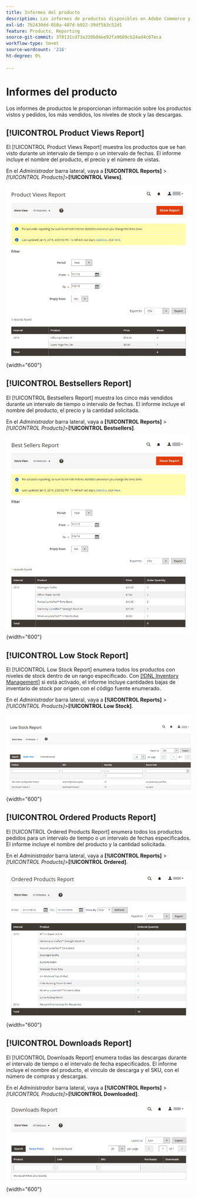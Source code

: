 ```yaml
---
title: Informes del producto
description: Los informes de productos disponibles en Adobe Commerce y Magento Open Source le proporcionan información sobre los productos vistos y pedidos, los productos más vendidos, los niveles de stock y las descargas.
exl-id: 7b2430dd-050a-407d-b922-39df5b3c52d1
feature: Products, Reporting
source-git-commit: 370131cd73a320b04ee92fa9609cb24ad4c07eca
workflow-type: tm+mt
source-wordcount: '216'
ht-degree: 0%

---
```


# Informes del producto

Los informes de productos le proporcionan información sobre los productos vistos y pedidos, los más vendidos, los niveles de stock y las descargas.

## [!UICONTROL Product Views Report]

El [!UICONTROL Product Views Report] muestra los productos que se han visto durante un intervalo de tiempo o un intervalo de fechas. El informe incluye el nombre del producto, el precio y el número de vistas.

En el _Administrador_ barra lateral, vaya a **[!UICONTROL Reports]** > _[!UICONTROL Products]_>**[!UICONTROL Views]**.

![Informe de vistas del producto](./assets/product-views.png){width="600"}

## [!UICONTROL Bestsellers Report]

El [!UICONTROL Bestsellers Report] muestra los cinco más vendidos durante un intervalo de tiempo o intervalo de fechas. El informe incluye el nombre del producto, el precio y la cantidad solicitada.

En el _Administrador_ barra lateral, vaya a **[!UICONTROL Reports]** > _[!UICONTROL Products]_>**[!UICONTROL Bestsellers]**.

![Informe de superventas](./assets/bestsellers.png){width="600"}

## [!UICONTROL Low Stock Report]

El [!UICONTROL Low Stock Report] enumera todos los productos con niveles de stock dentro de un rango especificado. Con [[!DNL Inventory Management]](../inventory-management/introduction.md) si está activado, el informe incluye cantidades bajas de inventario de stock por origen con el código fuente enumerado.

En el _Administrador_ barra lateral, vaya a **[!UICONTROL Reports]** > _[!UICONTROL Products]_>**[!UICONTROL Low Stock]**.

![Informe de stock bajo](./assets/low-stock.png){width="600"}

## [!UICONTROL Ordered Products Report]

El [!UICONTROL Ordered Products Report] enumera todos los productos pedidos para un intervalo de tiempo o un intervalo de fechas especificados. El informe incluye el nombre del producto y la cantidad solicitada.

En el _Administrador_ barra lateral, vaya a **[!UICONTROL Reports]** > _[!UICONTROL Products]_>**[!UICONTROL Ordered]**.

![Informe de productos pedidos](./assets/products-ordered.png){width="600"}

## [!UICONTROL Downloads Report]

El [!UICONTROL Downloads Report] enumera todas las descargas durante el intervalo de tiempo o el intervalo de fecha especificados. El informe incluye el nombre del producto, el vínculo de descarga y el SKU, con el número de compras y descargas.

En el _Administrador_ barra lateral, vaya a **[!UICONTROL Reports]** > _[!UICONTROL Products]_>**[!UICONTROL Downloaded]**.

![Informe de descargas](./assets/downloads.png){width="600"}

